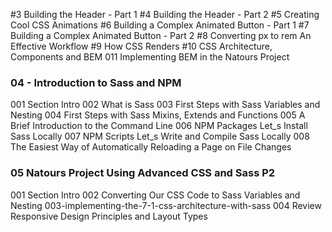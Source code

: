 #3 Building the Header - Part 1
#4 Building the Header - Part 2
#5 Creating Cool CSS Animations
#6 Building a Complex Animated Button - Part 1
#7 Building a Complex Animated Button - Part 2
#8 Converting px to rem An Effective Workflow
#9 How CSS Renders
#10 CSS Architecture, Components and BEM
011 Implementing BEM in the Natours Project

### 04 - Introduction to Sass and NPM

001 Section Intro
002 What is Sass
003 First Steps with Sass Variables and Nesting
004 First Steps with Sass Mixins, Extends and Functions
005 A Brief Introduction to the Command Line
006 NPM Packages Let_s Install Sass Locally
007 NPM Scripts Let_s Write and Compile Sass Locally
008 The Easiest Way of Automatically Reloading a Page on File Changes

### 05 Natours Project Using Advanced CSS and Sass P2

001 Section Intro
002 Converting Our CSS Code to Sass Variables and Nesting
003-implementing-the-7-1-css-architecture-with-sass
004 Review Responsive Design Principles and Layout Types